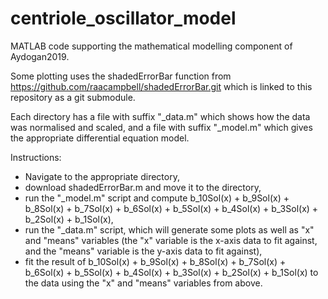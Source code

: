 # centriole_oscillator_model
MATLAB code supporting the mathematical modelling component of Aydogan2019.

Some plotting uses the shadedErrorBar function from https://github.com/raacampbell/shadedErrorBar.git which is linked to this repository as a git submodule.

Each directory has a file with suffix "_data.m" which shows how the data was normalised and scaled, and a file with suffix "_model.m" which gives the appropriate differential equation model.

Instructions:
- Navigate to the appropriate directory, 
- download shadedErrorBar.m and move it to the directory,
- run the "_model.m" script and compute b_10Sol(x) + b_9Sol(x) + b_8Sol(x) + b_7Sol(x) + b_6Sol(x) + b_5Sol(x) + b_4Sol(x) + b_3Sol(x) + b_2Sol(x) + b_1Sol(x),
- run the "_data.m" script, which will generate some plots as well as "x" and "means" variables (the "x" variable is the x-axis data to fit against, and the "means" variable is the y-axis data to fit against),
- fit the result of b_10Sol(x) + b_9Sol(x) + b_8Sol(x) + b_7Sol(x) + b_6Sol(x) + b_5Sol(x) + b_4Sol(x) + b_3Sol(x) + b_2Sol(x) + b_1Sol(x) to the data using the "x" and "means" variables from above.
